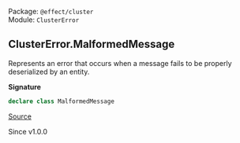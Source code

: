 Package: `@effect/cluster`<br />
Module: `ClusterError`<br />

## ClusterError.MalformedMessage

Represents an error that occurs when a message fails to be properly
deserialized by an entity.

**Signature**

```ts
declare class MalformedMessage
```

[Source](https://github.com/Effect-TS/effect/tree/main/packages/cluster/src/ClusterError.ts#L55)

Since v1.0.0